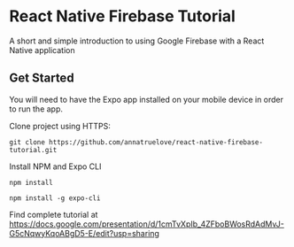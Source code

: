 # React Native Firebase Tutorial
A short and simple introduction to using Google Firebase with a React Native application

## Get Started 

You will need to have the Expo app installed on your mobile device in order to run the app.

Clone project using HTTPS:

`git clone https://github.com/annatruelove/react-native-firebase-tutorial.git`

Install NPM and Expo CLI

`npm install`

`npm install -g expo-cli`

Find complete tutorial at https://docs.google.com/presentation/d/1cmTvXpIb_4ZFboBWosRdAdMvJ-G5cNqwyKqoABgD5-E/edit?usp=sharing